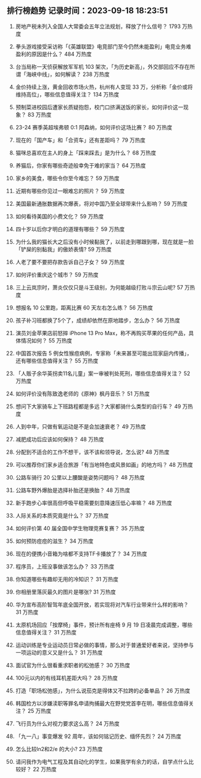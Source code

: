
## 排行榜趋势 记录时间：2023-09-18 18:23:51
  
  1. 房地产税未列入全国人大常委会五年立法规划，释放了什么信号？ 1793 万热度
    
  2. 拳头游戏接受采访称「《英雄联盟》电竞部门至今仍然未能盈利」电竞业务难盈利的原因是什么？ 484 万热度
    
  3. 台当局称一天侦获解放军军机 103 架次，「为历史新高」，外交部回应不存在所谓「海峡中线」，如何解读？ 238 万热度
    
  4. 金价持续上涨，黄金回收市场火热，杭州有人变现 33 万，分析称「金价或将维持高位」，哪些信息值得关注？ 134 万热度
    
  5. 预制菜进校园后遭家长质疑抱怨，校门口挤满送饭的家长，如何评价这一现象？ 83 万热度
    
  6. 23-24 赛季英超埃弗顿 0:1 阿森纳，如何评价这场比赛？ 80 万热度
    
  7. 现在的「国产车」和「合资车」还有差距吗？ 79 万热度
    
  8. 猫咪总喜欢在主人的身上「踩来踩去」是为什么？ 68 万热度
    
  9. 养猫后，你家有哪些奇迹般幸免于难的家当？ 64 万热度
    
  10. 家乡的美食，哪些令你至今难忘？ 59 万热度
    
  11. 近期有哪些你见过一眼难忘的照片？ 59 万热度
    
  12. 美国最新通胀数据再次爆表，将对中国乃至全球带来什么影响？ 59 万热度
    
  13. 如何看待美国的小费文化？ 59 万热度
    
  14. 四十岁以后你才明白的道理有哪些？ 59 万热度
    
  15. 为什么我的猫长大之后没有小时候黏我了，以前走到哪跟到哪，现在就是一脸「铲屎的别黏我」的傲娇表情? 59 万热度
    
  16. 人老了要不要把存款告诉自己子女？ 59 万热度
    
  17. 如何评价重庆这个城市？ 59 万热度
    
  18. 三上云岚宗时，萧炎仅仅只是斗王级别，为何能越级打败斗宗云山呢? 57 万热度
    
  19. 想报名 10 公里跑，距离比赛 60 天左右怎么练？ 56 万热度
    
  20. 孩子补习班都换了5个了，成绩却依然在原地踏步，怎么办？ 56 万热度
    
  21. 演员刘金苹果店前怒摔 iPhone 13 Pro Max，称不再购买苹果的任何产品，具体情况如何？ 55 万热度
    
  22. 中国首次报告 5 例女性猴痘病例，专家称「未来甚至可能出现家庭内传播」，还有哪些信息值得关注？ 55 万热度
    
  23. 「人贩子余华英拐卖11名儿童」案一审被判处死刑，哪些信息值得关注？ 52 万热度
    
  24. 如何评价没有陈致逸老师的《原神》枫丹音乐？ 51 万热度
    
  25. 想问下大家骑车上下班路程都是多远？大家都骑什么类型的自行车？ 49 万热度
    
  26. 人到中年，只做有氧运动是不是会加速衰老？ 49 万热度
    
  27. 减肥成功后应该如何保持？ 48 万热度
    
  28. 分配到不适合的工作不想干，该不该和领导说，怎么说? 48 万热度
    
  29. 可以推荐你们家乡适合旅游「有当地特色或风景如画」的地方吗？ 48 万热度
    
  30. 公路车骑行 20 公里以上腰酸是姿势问题吗？ 48 万热度
    
  31. 公路车野外爆胎是选择补胎还是换胎？ 48 万热度
    
  32. 新手跑步心率很高但呼吸平稳需要刻意降速压低心率嘛？ 48 万热度
    
  33. 人际关系的本质究竟是什么？ 37 万热度
    
  34. 如何评价第 40 届全国中学生物理竞赛复赛？ 35 万热度
    
  35. 如何预防痘痘的滋生？ 34 万热度
    
  36. 现在的便携小音箱为啥都不支持TF卡播放了？ 34 万热度
    
  37. 程序员，上班没事做该怎么办？ 33 万热度
    
  38. 你知道哪些有趣却无用的冷知识？ 31 万热度
    
  39. 你相册里落灰最久的图片是哪张? 31 万热度
    
  40. 华为宣布高阶智驾年底全国开放，若实现将对汽车行业带来什么样的影响？ 31 万热度
    
  41. 太原机场回应「按摩椅」事件，预计所有座椅 9 月 19 日凌晨完成调整，哪些信息值得关注？ 31 万热度
    
  42. 运动训练是专业运动员日常必做的事情，那么对于普通爱好者来说，坚持参与一项运动的意义又是什么？ 31 万热度
    
  43. 面试官为什么很看重求职者的松弛感？ 30 万热度
    
  44. 100元以内的有线耳机差距大吗？ 28 万热度
    
  45. 打造「职场松弛感」，为什么说茄克是得体又不拉跨的必备单品？ 26 万热度
    
  46. 韩国检方以涉嫌渎职等罪名申请拘捕最大在野党党首李在明，哪些信息值得关注？ 25 万热度
    
  47. 飞行员为什么对视力要求这么高？ 24 万热度
    
  48. 「九一八」事变爆发 92 周年，该如何铭记历史、缅怀先烈？ 24 万热度
    
  49. 怎么比较ln2和2/e 的大小? 23 万热度
    
  50. 请问我作为电气工程及其自动化的学生，如果我学有余力的话，自学点什么比较好？ 22 万热度
    